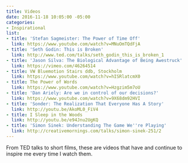 ```yaml
---
title: Videos
date: 2016-11-18 10:05:00 -05:00
categories:
- Inspirational
list:
- title: 'Stefan Sagmeister: The Power of Time Off'
  link: https://www.youtube.com/watch?v=MNuOmTQdFjA
- title: 'Seth Godin: This is Broken'
  link: http://www.ted.com/talks/seth_godin_this_is_broken_1
- title: 'Jason Silva: The Biological Advantage of Being Awestruck'
  link: https://vimeo.com/46264514
- title: VW Bluemotion Stairs ddb, Stockholm
  link: https://www.youtube.com/watch?v=hISRlatcmX0
- title: The Power of Words
  link: https://www.youtube.com/watch?v=Hzgzim5m7oU
- title: 'Dan Ariely: Are we in control of our decisions?'
  link: https://www.youtube.com/watch?v=9X68dm92HVI
- title: 'Sonder: The Realization That Everyone Has A Story'
  link: http://youtu.be/AkoML0_FiV4
- title: I Sleep in the Woods
  link: http://youtu.be/e94Jnu2UgKQ
- title: 'Simon Sinek: Understanding The Game We''re Playing'
  link: http://creativemornings.com/talks/simon-sinek-251/2
---
```


From TED talks to short films, these are videos that have and continue to inspire me every time I watch them.